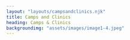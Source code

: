 ```yaml
---
layout: "layouts/campsandclinics.njk"
title: Camps and Clinics
heading: Camps & Clinics
backgroundimg: "assets/images/image1-4.jpeg"
---
```

